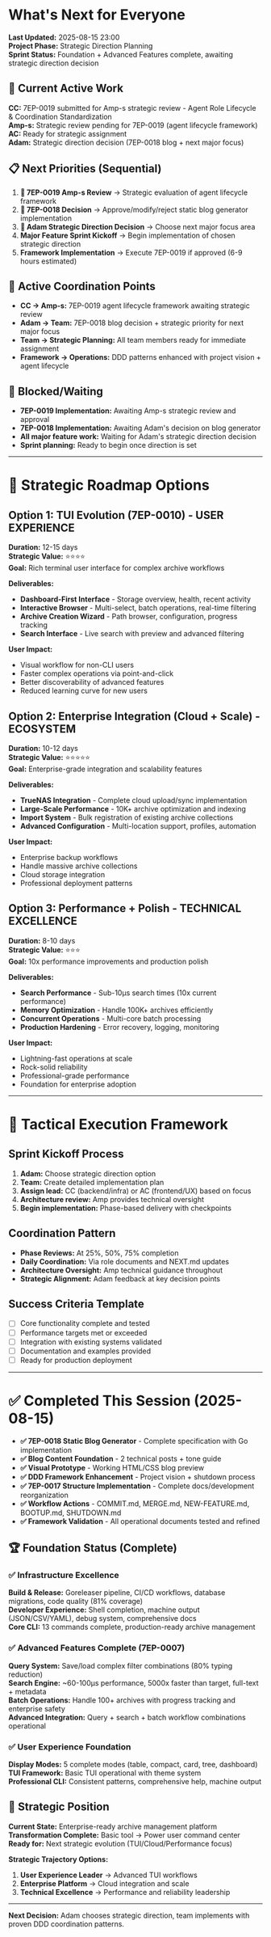 # What's Next for Everyone

**Last Updated:** 2025-08-15 23:00  
**Project Phase:** Strategic Direction Planning  
**Sprint Status:** Foundation + Advanced Features complete, awaiting strategic direction decision

## 🔄 Current Active Work
**CC:** 7EP-0019 submitted for Amp-s strategic review - Agent Role Lifecycle & Coordination Standardization  
**Amp-s:** Strategic review pending for 7EP-0019 (agent lifecycle framework)  
**AC:** Ready for strategic assignment  
**Adam:** Strategic direction decision (7EP-0018 blog + next major focus)

## 📋 Next Priorities (Sequential)
1. **🎯 7EP-0019 Amp-s Review** → Strategic evaluation of agent lifecycle framework
2. **🎯 7EP-0018 Decision** → Approve/modify/reject static blog generator implementation  
3. **🎯 Adam Strategic Direction Decision** → Choose next major focus area
4. **Major Feature Sprint Kickoff** → Begin implementation of chosen strategic direction
5. **Framework Implementation** → Execute 7EP-0019 if approved (6-9 hours estimated)

## 🔗 Active Coordination Points
- **CC → Amp-s:** 7EP-0019 agent lifecycle framework awaiting strategic review
- **Adam → Team:** 7EP-0018 blog decision + strategic priority for next major focus  
- **Team → Strategic Planning:** All team members ready for immediate assignment
- **Framework → Operations:** DDD patterns enhanced with project vision + agent lifecycle

## 🚫 Blocked/Waiting
- **7EP-0019 Implementation:** Awaiting Amp-s strategic review and approval
- **7EP-0018 Implementation:** Awaiting Adam's decision on blog generator  
- **All major feature work:** Waiting for Adam's strategic direction decision
- **Sprint planning:** Ready to begin once direction is set

---

# 🎯 Strategic Roadmap Options

## Option 1: TUI Evolution (7EP-0010) - USER EXPERIENCE
**Duration:** 12-15 days  
**Strategic Value:** ⭐⭐⭐⭐  
**Goal:** Rich terminal user interface for complex archive workflows

**Deliverables:**
- **Dashboard-First Interface** - Storage overview, health, recent activity
- **Interactive Browser** - Multi-select, batch operations, real-time filtering
- **Archive Creation Wizard** - Path browser, configuration, progress tracking
- **Search Interface** - Live search with preview and advanced filtering

**User Impact:**
- Visual workflow for non-CLI users
- Faster complex operations via point-and-click
- Better discoverability of advanced features
- Reduced learning curve for new users

## Option 2: Enterprise Integration (Cloud + Scale) - ECOSYSTEM
**Duration:** 10-12 days  
**Strategic Value:** ⭐⭐⭐⭐⭐  
**Goal:** Enterprise-grade integration and scalability features

**Deliverables:**
- **TrueNAS Integration** - Complete cloud upload/sync implementation
- **Large-Scale Performance** - 10K+ archive optimization and indexing
- **Import System** - Bulk registration of existing archive collections
- **Advanced Configuration** - Multi-location support, profiles, automation

**User Impact:**
- Enterprise backup workflows
- Handle massive archive collections
- Cloud storage integration
- Professional deployment patterns

## Option 3: Performance + Polish - TECHNICAL EXCELLENCE
**Duration:** 8-10 days  
**Strategic Value:** ⭐⭐⭐  
**Goal:** 10x performance improvements and production polish

**Deliverables:**
- **Search Performance** - Sub-10µs search times (10x current performance)
- **Memory Optimization** - Handle 100K+ archives efficiently
- **Concurrent Operations** - Multi-core batch processing
- **Production Hardening** - Error recovery, logging, monitoring

**User Impact:**
- Lightning-fast operations at scale
- Rock-solid reliability
- Professional-grade performance
- Foundation for enterprise adoption

---

# 🔄 Tactical Execution Framework

## Sprint Kickoff Process
1. **Adam:** Choose strategic direction option
2. **Team:** Create detailed implementation plan
3. **Assign lead:** CC (backend/infra) or AC (frontend/UX) based on focus
4. **Architecture review:** Amp provides technical oversight
5. **Begin implementation:** Phase-based delivery with checkpoints

## Coordination Pattern
- **Phase Reviews:** At 25%, 50%, 75% completion
- **Daily Coordination:** Via role documents and NEXT.md updates
- **Architecture Oversight:** Amp technical guidance throughout
- **Strategic Alignment:** Adam feedback at key decision points

## Success Criteria Template
- [ ] Core functionality complete and tested
- [ ] Performance targets met or exceeded
- [ ] Integration with existing systems validated
- [ ] Documentation and examples provided
- [ ] Ready for production deployment

---

# ✅ Completed This Session (2025-08-15)
- **✅ 7EP-0018 Static Blog Generator** - Complete specification with Go implementation
- **✅ Blog Content Foundation** - 2 technical posts + tone guide 
- **✅ Visual Prototype** - Working HTML/CSS blog preview
- **✅ DDD Framework Enhancement** - Project vision + shutdown process
- **✅ 7EP-0017 Structure Implementation** - Complete docs/development reorganization
- **✅ Workflow Actions** - COMMIT.md, MERGE.md, NEW-FEATURE.md, BOOTUP.md, SHUTDOWN.md
- **✅ Framework Validation** - All operational documents tested and refined

## 🏆 Foundation Status (Complete)

### ✅ Infrastructure Excellence
**Build & Release:** Goreleaser pipeline, CI/CD workflows, database migrations, code quality (81% coverage)  
**Developer Experience:** Shell completion, machine output (JSON/CSV/YAML), debug system, comprehensive docs  
**Core CLI:** 13 commands complete, production-ready archive management

### ✅ Advanced Features Complete (7EP-0007)
**Query System:** Save/load complex filter combinations (80% typing reduction)  
**Search Engine:** ~60-100µs performance, 5000x faster than target, full-text + metadata  
**Batch Operations:** Handle 100+ archives with progress tracking and enterprise safety  
**Advanced Integration:** Query + search + batch workflow combinations operational

### ✅ User Experience Foundation
**Display Modes:** 5 complete modes (table, compact, card, tree, dashboard)  
**TUI Framework:** Basic TUI operational with theme system  
**Professional CLI:** Consistent patterns, comprehensive help, machine output  

## 🎯 Strategic Position
**Current State:** Enterprise-ready archive management platform  
**Transformation Complete:** Basic tool → Power user command center  
**Ready for:** Next strategic evolution (TUI/Cloud/Performance focus)

**Strategic Trajectory Options:**  
1. **User Experience Leader** → Advanced TUI workflows  
2. **Enterprise Platform** → Cloud integration and scale  
3. **Technical Excellence** → Performance and reliability leadership

---

**Next Decision:** Adam chooses strategic direction, team implements with proven DDD coordination patterns.